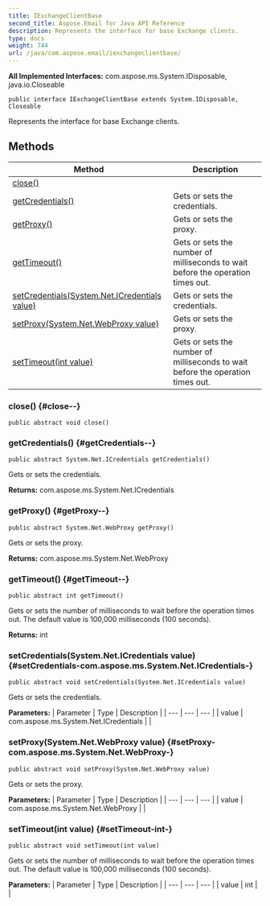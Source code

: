 ```yaml
---
title: IExchangeClientBase
second_title: Aspose.Email for Java API Reference
description: Represents the interface for base Exchange clients.
type: docs
weight: 744
url: /java/com.aspose.email/iexchangeclientbase/
---
```


**All Implemented Interfaces:**
com.aspose.ms.System.IDisposable, java.io.Closeable
```
public interface IExchangeClientBase extends System.IDisposable, Closeable
```

Represents the interface for base Exchange clients.
## Methods

| Method | Description |
| --- | --- |
| [close()](#close--) |  |
| [getCredentials()](#getCredentials--) | Gets or sets the credentials. |
| [getProxy()](#getProxy--) | Gets or sets the proxy. |
| [getTimeout()](#getTimeout--) | Gets or sets the number of milliseconds to wait before the operation times out. |
| [setCredentials(System.Net.ICredentials value)](#setCredentials-com.aspose.ms.System.Net.ICredentials-) | Gets or sets the credentials. |
| [setProxy(System.Net.WebProxy value)](#setProxy-com.aspose.ms.System.Net.WebProxy-) | Gets or sets the proxy. |
| [setTimeout(int value)](#setTimeout-int-) | Gets or sets the number of milliseconds to wait before the operation times out. |
### close() {#close--}
```
public abstract void close()
```




### getCredentials() {#getCredentials--}
```
public abstract System.Net.ICredentials getCredentials()
```


Gets or sets the credentials.

**Returns:**
com.aspose.ms.System.Net.ICredentials
### getProxy() {#getProxy--}
```
public abstract System.Net.WebProxy getProxy()
```


Gets or sets the proxy.

**Returns:**
com.aspose.ms.System.Net.WebProxy
### getTimeout() {#getTimeout--}
```
public abstract int getTimeout()
```


Gets or sets the number of milliseconds to wait before the operation times out. The default value is 100,000 milliseconds (100 seconds).

**Returns:**
int
### setCredentials(System.Net.ICredentials value) {#setCredentials-com.aspose.ms.System.Net.ICredentials-}
```
public abstract void setCredentials(System.Net.ICredentials value)
```


Gets or sets the credentials.

**Parameters:**
| Parameter | Type | Description |
| --- | --- | --- |
| value | com.aspose.ms.System.Net.ICredentials |  |

### setProxy(System.Net.WebProxy value) {#setProxy-com.aspose.ms.System.Net.WebProxy-}
```
public abstract void setProxy(System.Net.WebProxy value)
```


Gets or sets the proxy.

**Parameters:**
| Parameter | Type | Description |
| --- | --- | --- |
| value | com.aspose.ms.System.Net.WebProxy |  |

### setTimeout(int value) {#setTimeout-int-}
```
public abstract void setTimeout(int value)
```


Gets or sets the number of milliseconds to wait before the operation times out. The default value is 100,000 milliseconds (100 seconds).

**Parameters:**
| Parameter | Type | Description |
| --- | --- | --- |
| value | int |  |

